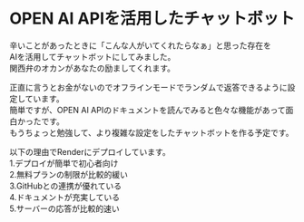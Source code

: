 # OPEN AI APIを活用したチャットボット
辛いことがあったときに「こんな人がいてくれたらなぁ」と思った存在を<br/>
AIを活用してチャットボットにしてみました。<br/>
関西弁のオカンがあなたの励ましてくれます。<br/>

正直に言うとお金がないのでオフラインモードでランダムで返答できるように設定しています。<br/>
簡単ですが、OPEN AI APIのドキュメントを読んでみると色々な機能があって面白かったです。<br/>
もうちょっと勉強して、より複雑な設定をしたチャットボットを作る予定です。<br/>

以下の理由でRenderにデプロイしています。<br/>
1.デプロイが簡単で初心者向け<br/>
2.無料プランの制限が比較的緩い<br/>
3.GitHubとの連携が優れている<br/>
4.ドキュメントが充実している<br/>
5.サーバーの応答が比較的速い<br/>

